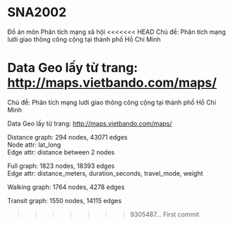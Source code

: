 # SNA2002
Đồ án môn Phân tích mạng xã hội
<<<<<<< HEAD
Chủ đề: Phân tích mạng lưới giao thông công cộng tại thành phố Hồ Chí Minh

Data Geo lấy từ trang: http://maps.vietbando.com/maps/
=======

Chủ đề: Phân tích mạng lưới giao thông công cộng tại thành phố Hồ Chí Minh

Data Geo lấy từ trang: http://maps.vietbando.com/maps/

Distance graph: 294 nodes, 43071 edges\
Node attr: lat_long\
Edge attr: distance between 2 nodes

Full graph: 1823 nodes, 18393 edges\
Edge attr: distance_meters, duration_seconds, travel_mode, weight

Walking graph: 1764 nodes, 4278 edges

Transit graph: 1550 nodes, 14115 edges

>>>>>>> 9305487... First commit
